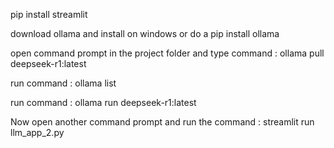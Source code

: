 pip install streamlit

download ollama and install on windows or do a pip install ollama

open command prompt in the project folder and type command  :   ollama pull deepseek-r1:latest

run command : ollama list 

run command : ollama run deepseek-r1:latest

Now open another command prompt and run the command : streamlit run llm_app_2.py
